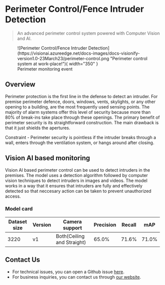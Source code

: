 # **Perimeter Control/Fence Intruder Detection**

> An advanced perimeter control system powered with Computer Vision and AI.

<figure markdown>
  ![Perimeter Control/Fence Intruder Detection](https://visionai.azureedge.net/docs-images/docs-visionify-version1.0-23March23/perimeter-control.png "Perimeter control system at work-place!"){ width="350" }
  <figcaption>Perimeter monitoring event</figcaption>
</figure>

## Overview

Perimeter protection is the first line in the defense to detect an intruder. For premise perimeter defence, doors, windows, vents, skylights, or any other opening to a building, are the most frequently used sensing points. The majority of alarm systems offer this level of security because more than 80% of break-ins take place through these openings. The primary benefit of perimeter security is its straightforward construction. The main drawback is that it just shields the apertures. 
<p>Constraint - Perimeter security is pointless if the intruder breaks through a wall, enters through the ventilation system, or hangs around after closing. </p>



## Vision AI based monitoring

Vision AI based perimeter control can be used to detect intruders in the premises. The model uses a detection algorithm followed by computer vision techniques to detect intruders in images and videos. The model works in a way that it ensures that intruders are fully and effectively detected so that neccesary action can be taken to  prevent unauthorized access. 




### Model card

 <div class="table">
    <table class="fl-table">
        <thead>
        <tr><th>Dataset size</th>
            <th>Version</th>
            <th>Camera support</th>
            <th>Precision</th>
            <th>Recall</th>
            <th> mAP  </th>  
        </thead>
        <tbody>
        <tr>
            <td>3220</td>
            <td>v1</td>
            <td>Both(Ceiling and Straight)</td>
            <td>65.0% </td>
            <td>71.6% </td>
            <td>71.0% </td>
        </tr>
        </tbody>
    </table>
</div>

## Contact Us

- For technical issues, you can open a Github issue [here](https://github.com/visionify/visionai).
- For business inquiries, you can contact us through [our website](https://visionify.ai/contact).

